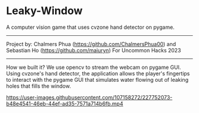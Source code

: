 # Leaky-Window
A computer vision game that uses cvzone hand detector on pygame.

___________________________________________________________________________________________________________________________________________________________

Project by: Chalmers Phua (https://github.com/ChalmersPhua00) and Sebastian Ho (https://github.com/maiuryn)
For Uncommon Hacks 2023

___________________________________________________________________________________________________________________________________________________________

How we built it?
We use opencv to stream the webcam on pygame GUI. Using cvzone's hand detector, the application allows the player's fingertips to interact with the pygame GUI that simulates water flowing out of leaking holes that fills the window.

https://user-images.githubusercontent.com/107158272/227752073-b48e4541-46eb-44ef-ad35-7571a714b6fb.mp4
